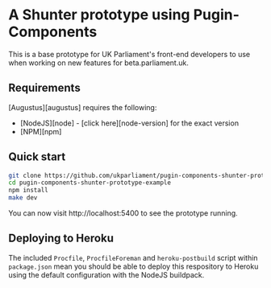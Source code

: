 # A Shunter prototype using Pugin-Components

This is a base prototype for UK Parliament's front-end developers to use when working on new features for beta.parliament.uk.

## Requirements
[Augustus][augustus] requires the following:
* [NodeJS][node] - [click here][node-version] for the exact version
* [NPM][npm]

## Quick start
```bash
git clone https://github.com/ukparliament/pugin-components-shunter-prototype-example.git
cd pugin-components-shunter-prototype-example
npm install
make dev
```

You can now visit http://localhost:5400 to see the prototype running.

## Deploying to Heroku
The included `Procfile`, `ProcfileForeman` and `heroku-postbuild` script within `package.json` mean you should be able to deploy this respository to Heroku using the default configuration with the NodeJS buildpack.
